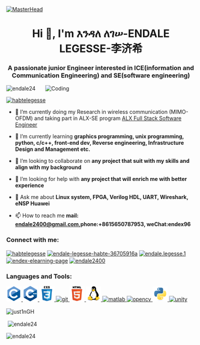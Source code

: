 [![MasterHead](https://media-exp1.licdn.com/dms/image/C5622AQHyOMbyWpQ5Pw/feedshare-shrink_2048_1536/0/1662999674178?e=1665619200&v=beta&t=iBxSSoe4EVr-36WytPXmeomiY3BjgJWVaLscgJ0C3U4)](https://Endale24.io)
<h1 align="center">Hi 👋, I'm እንዳለ ለገሠ-ENDALE LEGESSE-李济希</h1>
<h3 align="center">A passionate junior Engineer interested in ICE(information and Communication Engineering) and SE(software engineering)</h3>
<img align="right" alt="Coding" width="400" src="https://gist.github.com/patevs/b007a0e98fb216438d4cbf559fac4166/raw/88f20c9d749d756be63f22b09f3c4ac570bc5101/programming.gif">

<p align="left"> <img src="https://komarev.com/ghpvc/?username=endale24&label=Profile%20views&color=0e75b6&style=flat" alt="endale24" /> </p>

<p align="left"> <a href="https://twitter.com/habtelegesse" target="blank"><img src="https://img.shields.io/twitter/follow/habtelegesse?logo=twitter&style=for-the-badge" alt="habtelegesse" /></a> </p>

- 🔭 I’m currently doing my Research in wireless communication (MIMO-OFDM) and taking part in ALX-SE program [ALX Full Stack Software Engineer](https://www.alxethiopia.com/programme_post/full-stack-software-engineer/)

- 🌱 I’m currently learning **graphics programming, unix programming, python, c/c++, front-end dev, Reverse engineering, Infrastructure Design and Management etc.**

- 👯 I’m looking to collaborate on **any project that suit with my skills and align with my background**

- 🤝 I’m looking for help with **any project that will enrich me with better experience**

- 💬 Ask me about **Linux system, FPGA, Verilog HDL, UART, Wireshark, eNSP Huawei**

- 📫 How to reach me **mail: endale2400@gmail.com,phone:+8615650787953, weChat:endex96**

<h3 align="left">Connect with me:</h3>
<p align="left">
<a href="https://twitter.com/habtelegesse" target="blank"><img align="center" src="https://raw.githubusercontent.com/rahuldkjain/github-profile-readme-generator/master/src/images/icons/Social/twitter.svg" alt="habtelegesse" height="30" width="40" /></a>
<a href="https://linkedin.com/in/endale-legesse-habte-36705916a" target="blank"><img align="center" src="https://raw.githubusercontent.com/rahuldkjain/github-profile-readme-generator/master/src/images/icons/Social/linked-in-alt.svg" alt="endale-legesse-habte-36705916a" height="30" width="40" /></a>
<a href="https://fb.com/endale.legesse.1" target="blank"><img align="center" src="https://raw.githubusercontent.com/rahuldkjain/github-profile-readme-generator/master/src/images/icons/Social/facebook.svg" alt="endale.legesse.1" height="30" width="40" /></a>
<a href="https://www.youtube.com/c/endex-elearning-page" target="blank"><img align="center" src="https://raw.githubusercontent.com/rahuldkjain/github-profile-readme-generator/master/src/images/icons/Social/youtube.svg" alt="endex-elearning-page" height="30" width="40" /></a>
<a href="https://auth.geeksforgeeks.org/user/endale2400" target="blank"><img align="center" src="https://raw.githubusercontent.com/rahuldkjain/github-profile-readme-generator/master/src/images/icons/Social/geeks-for-geeks.svg" alt="endale2400" height="30" width="40" /></a>
</p>

<h3 align="left">Languages and Tools:</h3>
<p align="left"> <a href="https://www.cprogramming.com/" target="_blank" rel="noreferrer"> <img src="https://raw.githubusercontent.com/devicons/devicon/master/icons/c/c-original.svg" alt="c" width="40" height="40"/> </a> <a href="https://www.w3schools.com/cpp/" target="_blank" rel="noreferrer"> <img src="https://raw.githubusercontent.com/devicons/devicon/master/icons/cplusplus/cplusplus-original.svg" alt="cplusplus" width="40" height="40"/> </a> <a href="https://www.w3schools.com/css/" target="_blank" rel="noreferrer"> <img src="https://raw.githubusercontent.com/devicons/devicon/master/icons/css3/css3-original-wordmark.svg" alt="css3" width="40" height="40"/> </a> <a href="https://git-scm.com/" target="_blank" rel="noreferrer"> <img src="https://www.vectorlogo.zone/logos/git-scm/git-scm-icon.svg" alt="git" width="40" height="40"/> </a> <a href="https://www.w3.org/html/" target="_blank" rel="noreferrer"> <img src="https://raw.githubusercontent.com/devicons/devicon/master/icons/html5/html5-original-wordmark.svg" alt="html5" width="40" height="40"/> </a> <a href="https://www.linux.org/" target="_blank" rel="noreferrer"> <img src="https://raw.githubusercontent.com/devicons/devicon/master/icons/linux/linux-original.svg" alt="linux" width="40" height="40"/> </a> <a href="https://www.mathworks.com/" target="_blank" rel="noreferrer"> <img src="https://upload.wikimedia.org/wikipedia/commons/2/21/Matlab_Logo.png" alt="matlab" width="40" height="40"/> </a> <a href="https://opencv.org/" target="_blank" rel="noreferrer"> <img src="https://www.vectorlogo.zone/logos/opencv/opencv-icon.svg" alt="opencv" width="40" height="40"/> </a> <a href="https://www.python.org" target="_blank" rel="noreferrer"> <img src="https://raw.githubusercontent.com/devicons/devicon/master/icons/python/python-original.svg" alt="python" width="40" height="40"/> </a> <a href="https://unity.com/" target="_blank" rel="noreferrer"> <img src="https://www.vectorlogo.zone/logos/unity3d/unity3d-icon.svg" alt="unity" width="40" height="40"/> </a> </p>

<p><img align="center" src="https://github-readme-stats.vercel.app/api/top-langs?username=just1nGH&show_icons=true&locale=en&layout=compact" alt="just1nGH" /></p>
<p>&nbsp;<img align="center" src="https://github-readme-stats.vercel.app/api?username=endale24&show_icons=true&locale=en" alt="endale24" /></p>

<p><img align="center" src="https://github-readme-streak-stats.herokuapp.com/?user=endale24&" alt="endale24" /></p>
